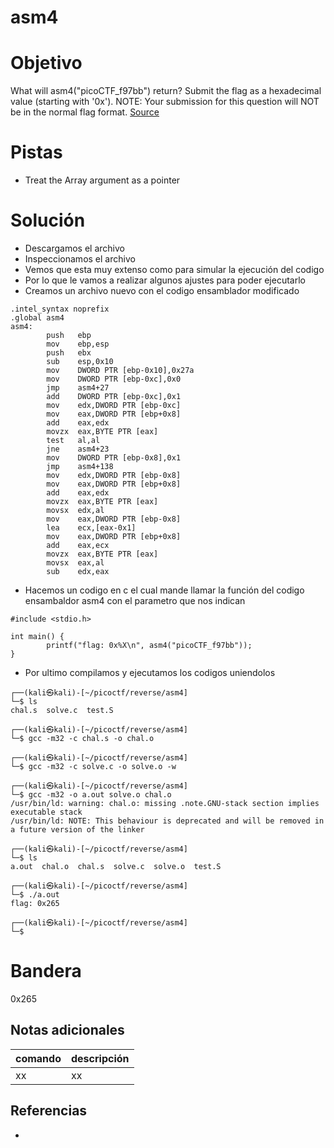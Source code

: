 # asm4

# Objetivo
What will asm4("picoCTF_f97bb") return? Submit the flag as a hexadecimal value (starting with '0x'). NOTE: Your submission for this question will NOT be in the normal flag format. [Source](https://jupiter.challenges.picoctf.org/static/76ef117df9226a8a9306a8865b14068e/test.S)

# Pistas
- Treat the Array argument as a pointer

# Solución
- Descargamos el archivo
- Inspeccionamos el archivo
- Vemos que esta muy extenso como para simular la ejecución del codigo
- Por lo que le vamos a realizar algunos ajustes para poder ejecutarlo
- Creamos un archivo nuevo con el codigo ensamblador modificado
```
.intel_syntax noprefix
.global asm4
asm4:
        push   ebp
        mov    ebp,esp
        push   ebx
        sub    esp,0x10
        mov    DWORD PTR [ebp-0x10],0x27a
        mov    DWORD PTR [ebp-0xc],0x0
        jmp    asm4+27
        add    DWORD PTR [ebp-0xc],0x1
        mov    edx,DWORD PTR [ebp-0xc]
        mov    eax,DWORD PTR [ebp+0x8]
        add    eax,edx
        movzx  eax,BYTE PTR [eax]
        test   al,al
        jne    asm4+23
        mov    DWORD PTR [ebp-0x8],0x1
        jmp    asm4+138
        mov    edx,DWORD PTR [ebp-0x8]
        mov    eax,DWORD PTR [ebp+0x8]
        add    eax,edx
        movzx  eax,BYTE PTR [eax]
        movsx  edx,al
        mov    eax,DWORD PTR [ebp-0x8]
        lea    ecx,[eax-0x1]
        mov    eax,DWORD PTR [ebp+0x8]
        add    eax,ecx
        movzx  eax,BYTE PTR [eax]
        movsx  eax,al
        sub    edx,eax
```
- Hacemos un codigo en c el cual mande llamar la función del codigo ensambaldor asm4 con el parametro que nos indican
```
#include <stdio.h>

int main() {
        printf("flag: 0x%X\n", asm4("picoCTF_f97bb"));
}
```
- Por ultimo compilamos y ejecutamos los codigos uniendolos
```
┌──(kali㉿kali)-[~/picoctf/reverse/asm4]
└─$ ls
chal.s  solve.c  test.S
                                                                                  
┌──(kali㉿kali)-[~/picoctf/reverse/asm4]
└─$ gcc -m32 -c chal.s -o chal.o
                                                                                  
┌──(kali㉿kali)-[~/picoctf/reverse/asm4]
└─$ gcc -m32 -c solve.c -o solve.o -w
                                                                                  
┌──(kali㉿kali)-[~/picoctf/reverse/asm4]
└─$ gcc -m32 -o a.out solve.o chal.o 
/usr/bin/ld: warning: chal.o: missing .note.GNU-stack section implies executable stack
/usr/bin/ld: NOTE: This behaviour is deprecated and will be removed in a future version of the linker
                                                                                  
┌──(kali㉿kali)-[~/picoctf/reverse/asm4]
└─$ ls                              
a.out  chal.o  chal.s  solve.c  solve.o  test.S
                                                                                  
┌──(kali㉿kali)-[~/picoctf/reverse/asm4]
└─$ ./a.out                          
flag: 0x265
                                                                                  
┌──(kali㉿kali)-[~/picoctf/reverse/asm4]
└─$ 
```

# Bandera
0x265

## Notas adicionales
| comando | descripción |
| ------ | ------ |
| xx | xx |

## Referencias
- []()